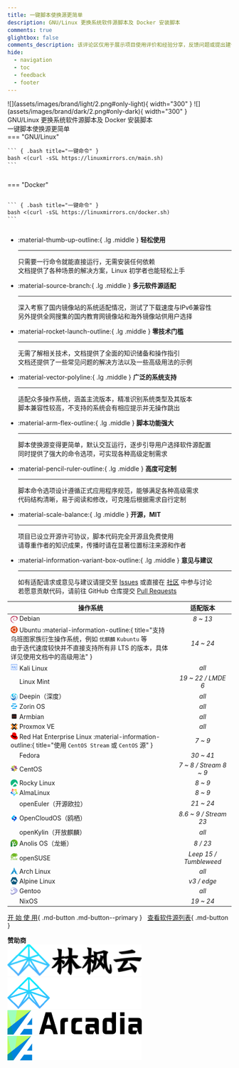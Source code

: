 ```yaml
---
title: 一键脚本使换源更简单
description: GNU/Linux 更换系统软件源脚本及 Docker 安装脚本
comments: true
glightbox: false
comments_description: 该评论区仅用于展示项目使用评价和经验分享，反馈问题或提出建议请前往<a href="/community">社区</a>
hide:
  - navigation
  - toc
  - feedback
  - footer
---
```


<div class="grid" markdown>
<figure style="margin: 0 auto" markdown>
  ![](assets/images/brand/light/2.png#only-light){ width="300" }
  ![](assets/images/brand/dark/2.png#only-dark){ width="300" }
  <figcaption>GNU/Linux 更换系统软件源脚本及 Docker 安装脚本</figcaption>
  <figcaption>一键脚本使换源更简单</figcaption>
</figure>
<figure class="home-cmd" style="margin: 0; display: flex; flex-direction: column; justify-content: center" markdown>
=== "GNU/Linux"

    ``` { .bash title="一键命令" }
    bash <(curl -sSL https://linuxmirrors.cn/main.sh)
    ```

=== "Docker"

    ``` { .bash title="一键命令" }
    bash <(curl -sSL https://linuxmirrors.cn/docker.sh)
    ```
</figure>
</div>

<div class="grid" markdown>

<div class="grid cards" style="height: fit-content" markdown>

-   :material-thumb-up-outline:{ .lg .middle } __轻松使用__

    ---

    只需要一行命令就能直接运行，无需安装任何依赖  
    文档提供了各种场景的解决方案，Linux 初学者也能轻松上手

-   :material-source-branch:{ .lg .middle } __多元软件源适配__

    ---

    深入考察了国内镜像站的系统适配情况，测试了下载速度与IPv6兼容性  
    另外提供全网搜集的国内教育网镜像站和海外镜像站供用户选择

-   :material-rocket-launch-outline:{ .lg .middle } __零技术门槛__

    ---

    无需了解相关技术，文档提供了全面的知识储备和操作指引  
    文档还提供了一些常见问题的解决方法以及一些高级用法的示例

-   :material-vector-polyline:{ .lg .middle } __广泛的系统支持__

    ---

    适配众多操作系统，涵盖主流版本，精准识别系统类型及其版本  
    脚本兼容性较高，不支持的系统会有相应提示并无操作跳出

-   :material-arm-flex-outline:{ .lg .middle } __脚本功能强大__

    ---

    脚本使换源变得更简单，默认交互运行，逐步引导用户选择软件源配置  
    同时提供了强大的命令选项，可实现各种高级定制需求

-   :material-pencil-ruler-outline:{ .lg .middle } __高度可定制__

    ---

    脚本命令选项设计遵循正式应用程序规范，能够满足各种高级需求  
    代码结构清晰，易于阅读和修改，可克隆后根据需求自行定制

-   :material-scale-balance:{ .lg .middle } __开源，MIT__

    ---

    项目已设立开源许可协议，脚本代码完全开源且免费使用  
    请尊重作者的知识成果，传播时请在显著位置标注来源和作者

-   :material-information-variant-box-outline:{ .lg .middle } __意见与建议__

    ---

    如有适配请求或意见与建议请提交至 [Issues](https://github.com/SuperManito/LinuxMirrors/issues) 或直接在 [社区](./community/index.md) 中参与讨论  
    若愿意贡献代码，请前往 GitHub 仓库提交 [Pull Requests](https://github.com/SuperManito/LinuxMirrors/pulls)

</div>

| 操作系统 | 适配版本 |
| --- | :---: |
| <a href="https://www.debian.org" target="_blank"><img src="/assets/images/icon/debian.svg" width="16" height="16" style="vertical-align: -0.35em"></a> Debian | _8 ~ 13_ |
| <a href="https://cn.ubuntu.com" target="_blank"><img src="/assets/images/icon/ubuntu.svg" width="16" height="16" style="vertical-align: -0.1em"></a> Ubuntu :material-information-outline:{ title="支持乌班图家族衍生操作系统，例如 <code>优麒麟</code> <code>Kubuntu</code> 等<br/>由于迭代速度较快并不直接支持所有非 LTS 的版本，具体详见使用文档中的高级用法" } | _14 ~ 24_ |
| <a href="https://www.kali.org" target="_blank"><img src="/assets/images/icon/kali-linux.svg" width="16" height="16"></a> Kali Linux | _all_ |
| <a href="https://linuxmint.com" target="_blank"><img src="/assets/images/icon/linux-mint.ico" width="16" height="16" style="vertical-align: -0.2em"></a> Linux Mint | _19 ~ 22 / LMDE 6_ |
| <a href="https://www.deepin.org" target="_blank"><img src="/assets/images/icon/deepin.png" width="16" height="16" style="vertical-align: -0.25em"></a> Deepin（深度） | _all_ |
| <a href="https://zorin.com/os" target="_blank"><img src="/assets/images/icon/zorin-os.png" width="16" height="16" style="vertical-align: -0.15em"></a> Zorin OS | _all_ |
| <a href="https://www.armbian.com" target="_blank"><img src="/assets/images/icon/armbian.png" width="16" height="16" style="vertical-align: -0.2em"></a> Armbian | _all_ |
| <a href="https://www.proxmox.com" target="_blank"><img src="/assets/images/icon/proxmox.svg" width="16" height="16" style="vertical-align: -0.2em"></a> Proxmox VE | _all_ |
| <a href="https://access.redhat.com/products/red-hat-enterprise-linux" target="_blank"><img src="/assets/images/icon/redhat.svg" width="16" height="16" style="vertical-align: -0.1em"></a> Red Hat Enterprise Linux :material-information-outline:{ title="使用 <code>CentOS Stream</code> 或 <code>CentOS</code> 源" } | _7 ~ 9_ |
| <a href="https://fedoraproject.org/zh-Hans" target="_blank"><img src="/assets/images/icon/fedora.ico" width="16" height="16" style="vertical-align: -0.15em"></a> Fedora | _30 ~ 41_ |
| <a href="https://www.centos.org" target="_blank"><img src="/assets/images/icon/centos.svg" width="16" height="16" style="vertical-align: -0.1em"></a> CentOS | _7 ~ 8 / Stream 8 ~ 9_ |
| <a href="https://rockylinux.org" target="_blank"><img src="/assets/images/icon/rocky-linux.svg" width="16" height="16" style="vertical-align: -0.25em"></a> Rocky Linux | _8 ~ 9_ |
| <a href="https://almalinux.org/zh-hans" target="_blank"><img src="/assets/images/icon/almalinux.svg" width="16" height="16" style="vertical-align: -0.15em"></a> AlmaLinux | _8 ~ 9_ |
| <a href="https://www.openeuler.org/zh" target="_blank"><img src="/assets/images/icon/openeuler.ico" width="16" height="16" style="vertical-align: -0.2em"></a> openEuler（开源欧拉） | _21 ~ 24_ |
| <a href="https://www.opencloudos.org" target="_blank"><img src="/assets/images/icon/opencloudos.png" width="16" height="16" style="vertical-align: -0.25em"></a> OpenCloudOS（鸥栖） | _8.6 ~ 9 / Stream 23_ |
| <a href="https://www.openkylin.top" target="_blank"><img src="/assets/images/icon/openkylin.ico" width="16" height="16" style="vertical-align: -0.25em"></a> openKylin（开放麒麟） | _all_ |
| <a href="https://openanolis.cn" target="_blank"><img src="/assets/images/icon/anolis.png" width="16" height="16" style="vertical-align: -0.1em"></a> Anolis OS（龙蜥） | _8 / 23_ |
| <a href="https://www.opensuse.org" target="_blank"><img src="/assets/images/icon/opensuse.svg" width="16" height="16"></a> openSUSE | _Leep 15 / Tumbleweed_ |
| <a href="https://archlinux.org" target="_blank"><img src="/assets/images/icon/arch-linux.ico" width="16" height="16" style="vertical-align: -0.15em"></a> Arch Linux | _all_ |
| <a href="https://www.alpinelinux.org" target="_blank"><img src="/assets/images/icon/alpine.png" width="16" height="16" style="vertical-align: -0.15em"></a> Alpine Linux | _v3 / edge_ |
| <a href="https://www.gentoo.org" target="_blank"><img src="/assets/images/icon/gentoo.svg" width="16" height="16" style="vertical-align: -0.2em"></a> Gentoo | _all_ |
| <a href="https://nixos.org" target="_blank"><img src="/assets/images/icon/nixos.svg" width="16" height="16" style="vertical-align: -0.15em"></a> NixOS | _19 ~ 24_ |

</div>

[开 始 使 用](use/index.md){ .md-button .md-button--primary } &nbsp; [查看软件源列表](mirrors/index.md){ .md-button }

<div class="md-nav__sponsor-bottom" style="border-top: none; margin-top: 0">
  <div class="sponsor-label">
    <strong>赞助商</strong>
  </div>
  <div class="sponsor-wrapper sponsor-flex-wrapper">
    <a class="sponsor-item sponsor-flex-item" target="_blank" href="https://www.dkdun.cn/aff/VAWGETUL" title="林枫云">
      <img src="/assets/images/sponsor/linfengyun-light.png#only-light" alt="林枫云" style="width: 60%" />
      <img src="/assets/images/sponsor/linfengyun-dark.png#only-dark" alt="林枫云" style="width: 60%" />
    </a>
    <a class="sponsor-item sponsor-flex-item" target="_blank" href="https://arcadia.cool" title="Arcadia 一站式代码运维平台">
      <img src="/assets/images/sponsor/arcadia-light.png#only-light" alt="Arcadia 一站式代码运维平台" style="width: 60%" />
      <img src="/assets/images/sponsor/arcadia-dark.png#only-dark" alt="Arcadia 一站式代码运维平台" style="width: 60%" />
    </a>
  </div>
</div>
